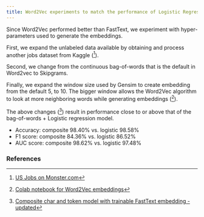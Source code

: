 ```yaml
---
title: Word2Vec experiments to match the performance of Logistic Regression
---
```

Since Word2Vec performed better than FastText, we experiment with hyper-parameters used to generate the embeddings.

First, we expand the unlabeled data available by obtaining and process another jobs dataset from Kaggle ([^kaggle2]).

Second, we change from the continuous bag-of-words that is the default in Word2vec to Skipgrams.

Finally, we expand the window size used by Gensim to create embedding from the default 5, to 10. The bigger window allows the Word2Vec algorithm to look at more neighboring words while generating embeddings ([^colab14]).

The above changes ([^colab13-3]) result in performance close to or above that of the bag-of-words + Logistic regression model.
* Accuracy: composite 98.40% vs. logistic 98.58%
* F1 score: composite 84.36% vs. logistic 86.52%
* AUC score: composite 98.62% vs. logistic 97.48%

### References
[^kaggle2]: [US Jobs on Monster.com](https://www.kaggle.com/PromptCloudHQ/us-jobs-on-monstercom)
[^colab13-3]: [Composite char and token model with trainable FastText embedding - updated](https://github.com/r-dube/fakejobs/blob/2a0d8526029085fdd5ae1927754f19e23b6eb1c6/fj_embedding_composite.ipynb)
[^colab14]: [Colab notebook for Word2Vec embeddings](https://github.com/r-dube/fakejobs/blob/2a0d8526029085fdd5ae1927754f19e23b6eb1c6/fj_gensim_word2vec.ipynb)
